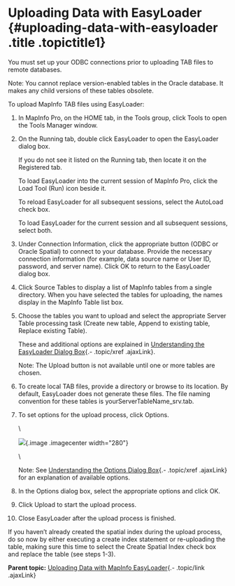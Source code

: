 Uploading Data with EasyLoader {#uploading-data-with-easyloader .title .topictitle1}
==============================

<div class="body taskbody">

<div class="section prereq p">

You must set up your ODBC connections prior to uploading TAB files to remote databases.

<div class="note note">

<span class="notetitle">Note:</span> You cannot replace version-enabled tables in the Oracle database. It makes any child versions of these tables obsolete.

</div>

</div>

To upload MapInfo TAB files using EasyLoader:

1.  <span class="ph cmd">In MapInfo Pro, on the <span class="ph uicontrol">HOME</span> tab, in the <span class="ph uicontrol">Tools</span> group, click <span class="ph uicontrol">Tools</span> to open the <span class="keyword wintitle">Tools Manager</span> window.</span>
2.  <span class="ph cmd">On the <span class="ph uicontrol">Running</span> tab, double click <span class="ph uicontrol">EasyLoader</span> to open the <span class="keyword wintitle">EasyLoader</span> dialog box.</span>
    <div class="itemgroup info">

    If you do not see it listed on the <span class="ph uicontrol">Running</span> tab, then locate it on the <span class="ph uicontrol">Registered</span> tab.

    To load EasyLoader into the current session of MapInfo Pro, click the <span class="ph uicontrol">Load Tool (Run)</span> icon beside it.

    To reload EasyLoader for all subsequent sessions, select the <span class="ph uicontrol">AutoLoad</span> check box.

    To load EasyLoader for the current session and all subsequent sessions, select both.

    </div>

3.  <span class="ph cmd">Under <span class="ph uicontrol">Connection Information</span>, click the appropriate button (<span class="ph uicontrol">ODBC</span> or <span class="ph uicontrol">Oracle Spatial</span>) to connect to your database. Provide the necessary connection information (for example, data source name or User ID, password, and server name). Click <span class="ph uicontrol">OK</span> to return to the EasyLoader dialog box.</span>
4.  <span class="ph cmd">Click <span class="ph uicontrol">Source Tables</span> to display a list of MapInfo tables from a single directory. When you have selected the tables for uploading, the names display in the <span class="ph uicontrol">MapInfo Table</span> list box.</span>
5.  <span class="ph cmd">Choose the tables you want to upload and select the appropriate Server Table processing task (Create new table, Append to existing table, Replace existing Table). </span>
    <div class="itemgroup info">

    These and additional options are explained in [Understanding the EasyLoader Dialog Box](contents/dialogbox.html){.- .topic/xref .ajaxLink}.

    <div class="note note">

    <span class="notetitle">Note:</span> The <span class="ph uicontrol">Upload</span> button is not available until one or more tables are chosen.

    </div>

    </div>

6.  <span class="ph cmd">To create local TAB files, provide a directory or browse to its location. By default, EasyLoader does not generate these files. The file naming convention for these tables is <span class="ph filepath">yourServerTableName\_srv.tab</span>.</span>
7.  <span class="ph cmd">To set options for the upload process, click <span class="ph uicontrol">Options</span>.</span>
    <div class="itemgroup info">

    \

    <div class="imagecenter">

    ![](images/dialog_Options_micode_xy.png){.image .imagecenter width="280"}

    </div>

    \
    <div class="note note">

    <span class="notetitle">Note:</span> See [Understanding the Options Dialog Box](contents/understandingoptionsdialog.html){.- .topic/xref .ajaxLink} for an explanation of available options.

    </div>

    </div>

8.  <span class="ph cmd">In the <span class="keyword wintitle">Options</span> dialog box, select the appropriate options and click <span class="ph uicontrol">OK</span>.</span>
9.  <span class="ph cmd">Click <span class="ph uicontrol">Upload</span> to start the upload process.</span>
10. <span class="ph cmd">Close EasyLoader after the upload process is finished.</span>

<div class="section postreq">

If you haven’t already created the spatial index during the upload process, do so now by either executing a create index statement or re-uploading the table, making sure this time to select the <span class="ph uicontrol">Create Spatial Index</span> check box and replace the table (see steps 1-3).

</div>

</div>

<div class="related-links" functx="http://www.functx.com">

<div class="related-links-title">

</div>

<div class="familylinks">

<div class="parentlink">

**Parent topic:** [Uploading Data with MapInfo EasyLoader](contents/../contents/chapterintro.html){.- .topic/link .ajaxLink}

</div>

</div>

</div>

